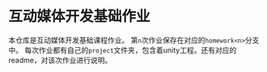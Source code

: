 # 互动媒体开发基础作业

本仓库是互动媒体开发基础课程作业。
第`n`次作业保存在对应的`homework<n>`分支中。
每次作业都有自己的`project`文件夹，包含着unity工程。还有对应的readme，对该次作业进行说明。
